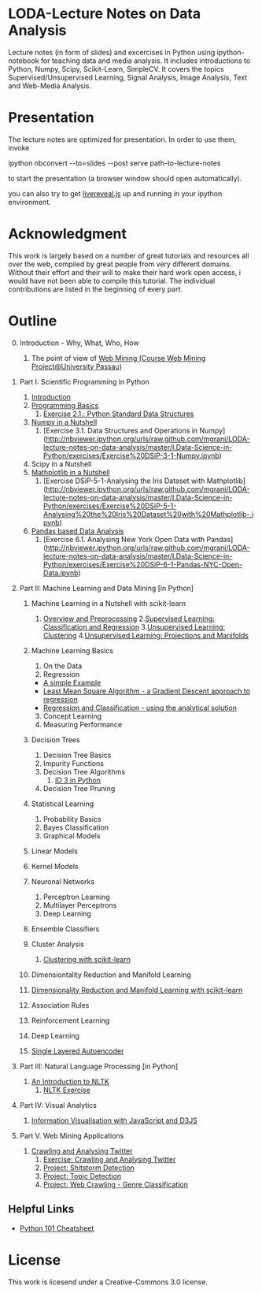 LODA-Lecture Notes on Data Analysis
===================================

Lecture notes (in form of slides) and excercises in Python using ipython-notebook for teaching data and media analysis.
It includes introductions to Python, Numpy, Scipy, Scikit-Learn, SimpleCV.
It covers the topics Supervised/Unsupervised Learning, Signal Analysis, Image Analysis, Text and Web-Media Analysis.

Presentation
============
The lecture notes are optimized for presentation. In order to use them, invoke

  ipython nbconvert --to=slides --post serve path-to-lecture-notes

to start the presentation (a browser window should open automatically).

you can also try to get [livereveal.js](https://github.com/damianavila/live_reveal) up and running in your ipython environment.

Acknowledgment
==============

This work is largely based on a number of great tutorials and resources all over the web, compiled by great people from very different domains. Without their effort and their will to make their hard work open access, i would have not been able to compile this tutorial. The individual contributions are listed in the beginning of every part.


Outline
=======

0. Introduction - Why, What, Who, How
   1. The point of view of [Web Mining (Course Web Mining
      Project@University Passau)](http://nbviewer.ipython.org/urls/raw.github.com/mgrani/LODA-lecture-notes-on-data-analysis/master/0.INTRO/Course-Web%20Mining%20Project%20(5944P).ipynb)

1. Part I: Scientific Programming in Python

   1. [Introduction](http://nbviewer.ipython.org/urls/raw.github.com/mgrani/LODA-lecture-notes-on-data-analysis/master/I.Data-Science-in-Python/DSiP-1-Introduction.ipynb)
   2. [Programming Basics](http://nbviewer.ipython.org/urls/raw.github.com/mgrani/LODA-lecture-notes-on-data-analysis/master/I.Data-Science-in-Python/DSiP-2-Python-Programing-Basics.ipynb)
       1. [Exercise 2.1.: Python Standard Data Structures](http://nbviewer.ipython.org/urls/raw.github.com/mgrani/LODA-lecture-notes-on-data-analysis/master/I.Data-Science-in-Python/exercises/Exercise%20DSiP-2-1-Python%20Standard%20Data%20Structures.ipynb)
   3. [Numpy in a Nutshell](http://nbviewer.ipython.org/urls/raw.github.com/mgrani/LODA-lecture-notes-on-data-analysis/master/I.Data-Science-in-Python/DSiP-3-Numpy.ipynb)
	  1. [Exercise 3.1. Data Structures and Operations in Numpy] (http://nbviewer.ipython.org/urls/raw.github.com/mgrani/LODA-lecture-notes-on-data-analysis/master/I.Data-Science-in-Python/exercises/Exercise%20DSiP-3-1-Numpy.ipynb)
   4. Scipy in a Nutshell
   5. [Mathplotlib in a Nutshell](http://nbviewer.ipython.org/urls/raw.github.com/mgrani/LODA-lecture-notes-on-data-analysis/master/I.Data-Science-in-Python/DSiP-5-Matplotlib.ipynb)
	   1. [Exercise DSiP-5-1-Analysing the Iris Dataset with Mathplotlib] (http://nbviewer.ipython.org/urls/raw.github.com/mgrani/LODA-lecture-notes-on-data-analysis/master/I.Data-Science-in-Python/exercises/Exercise%20DSiP-5-1-Analysing%20the%20Iris%20Dataset%20with%20Mathplotlib-.ipynb)
   6. [Pandas based Data Analysis](http://nbviewer.ipython.org/urls/raw.github.com/mgrani/LODA-lecture-notes-on-data-analysis/master/I.Data-Science-in-Python/DSiP-6-Pandas.ipynb)
       1. [Exercise 6.1. Analysing New York Open Data with Pandas] (http://nbviewer.ipython.org/urls/raw.github.com/mgrani/LODA-lecture-notes-on-data-analysis/master/I.Data-Science-in-Python/exercises/Exercise%20DSiP-6-1-Pandas-NYC-Open-Data.ipynb)
2. Part II: Machine Learning and Data Mining \[in Python\]
   1. Machine Learning in a Nutshell with scikit-learn

       1. [Overview and Preprocessing](http://nbviewer.ipython.org/urls/raw.github.com/mgrani/LODA-lecture-notes-on-data-analysis/master/II.ML-and-DM/II.ML-and-DM-in-a-Nutshell-with-scikitlearn-overview-and-preprocessing.ipynb)
       2.[Supervised Learning: Classification and Regression](http://nbviewer.ipython.org/urls/raw.github.com/mgrani/LODA-lecture-notes-on-data-analysis/master/II.ML-and-DM/II.ML-and-DM-in-a-Nutshell-with-scikitlearn-Supervised-Learning.ipynb)
       3.[Unsupervised Learning: Clustering](http://nbviewer.ipython.org/urls/raw.github.com/mgrani/LODA-lecture-notes-on-data-analysis/master/II.ML-and-DM/II.ML-and-DM-in-a-Nutshell-with-scikitlearn-clustering.ipynb)
       4.[Unsupervised Learning: Projections and Manifolds](http://nbviewer.ipython.org/urls/raw.github.com/mgrani/LODA-lecture-notes-on-data-analysis/master/II.ML-and-DM/II.ML-and-DM-in-a-Nutshell-with-scikitlearn-projections-and-manifold-learning.ipynb)

   2. Machine Learning Basics

      1. On the Data
      2. Regression
        - [A simple Example](http://nbviewer.ipython.org/urls/raw.github.com/mgrani/LODA-lecture-notes-on-data-analysis/master/II.ML-and-DM/II.ML-DM-Simple-Regression.ipynb)
        - [Least Mean Square Algorithm - a Gradient Descent approach to regression](http://nbviewer.ipython.org/urls/raw.github.com/mgrani/LODA-lecture-notes-on-data-analysis/master/II.ML-and-DM/II.ML-and-DM-Example-LMS.ipynb)
        - [Regression and Classification - using the analytical solution](http://nbviewer.ipython.org/urls/raw.github.com/mgrani/LODA-lecture-notes-on-data-analysis/master/II.ML-and-DM/II.ML-and-DM-Example-Regression.ipynb)
      3. Concept Learning
      4. Measuring Performance

   3. Decision Trees
      1.  Decision Tree Basics
      2.  Impurity Functions
      3.  Decision Tree Algorithms
      	  1. [ID 3 in Python](http://nbviewer.ipython.org/urls/raw.github.com/mgrani/LODA-lecture-notes-on-data-analysis/master/II.ML-and-DM/II.ML-and-DM-Example-DecisionTree.ipynb)
      4.  Decision Tree Pruning


   4. Statistical Learning

      1.   Probability Basics
      2.  Bayes Classification
      3. Graphical Models

   5. Linear Models
   6. Kernel Models
   7. Neuronal Networks

      1.   Perceptron Learning
      2.  Multilayer Perceptrons
      3. Deep Learning

   8. Ensemble Classifiers
   9. Cluster Analysis
      1. [Clustering with scikit-learn](http://nbviewer.ipython.org/urls/raw.github.com/mgrani/LODA-lecture-notes-on-data-analysis/master/II.ML-and-DM/II.ML-and-DM-Clustering-with-scikit-learn.ipynb)
   10. Dimensiontality Reduction and Manifold Learning
      1. [Dimensionality Reduction and Manifold Learning with scikit-learn](http://nbviewer.ipython.org/urls/raw.github.com/mgrani/LODA-lecture-notes-on-data-analysis/master/II.ML-and-DM/II.ML-and-DM-Projection-and-Manifold-Learning-with-scikit-learn.ipynb)
   11. Association Rules
   12. Reinforcement Learning
   13. Deep Learning
      1. [Single Layered Autoencoder](http://nbviewer.ipython.org/urls/raw.github.com/mgrani/LODA-lecture-notes-on-data-analysis/master/II.ML-and-DM/II.ML-and-DM-Stacked-Denoising-Autoencoders.ipynb)

3. Part III: Natural Language Processing \[in Python\]
   1. [An Introduction to NLTK](http://nbviewer.ipython.org/urls/raw.github.com/mgrani/LODA-lecture-notes-on-data-analysis/master/III.NLP/III.NLP-with-NLTK-Short-Intro.ipynb)
       1. [NLTK Exercise](http://nbviewer.ipython.org/urls/raw.github.com/mgrani/LODA-lecture-notes-on-data-analysis/master/III.NLP/exercise/III.NLTK-Intro-Exercise.ipynb)

4. Part IV: Visual Analytics
   1. [Information Visualisation with JavaScript and D3JS](http://nbviewer.ipython.org/urls/raw.github.com/mgrani/LODA-lecture-notes-on-data-analysis/master/IV.Visual-Analytics/IV.VA-InformationVisualisation-with-JavaScript-and-3DJs.ipynb)

5. Part V. Web Mining Applications
    1. [Crawling and Analysing Twitter](http://nbviewer.ipython.org/urls/raw.github.com/mgrani/LODA-lecture-notes-on-data-analysis/master/V.Web-Mining-Applications/V.WMA-Crawling-Twitter.ipynb)
	     1. [Exercise: Crawling and Analysing Twitter](http://nbviewer.ipython.org/urls/raw.github.com/mgrani/LODA-lecture-notes-on-data-analysis/master/V.Web-Mining-Applications/exercises/Exercises%20Crawling%20Twitter%20with%20Python.ipynb)
		 2. [Project: Shitstorm Detection](http://nbviewer.ipython.org/urls/raw.github.com/mgrani/LODA-lecture-notes-on-data-analysis/master/V.Web-Mining-Applications/projects/twitter/V.WMA-Project-Shitstorm-Detection-on-Twitter.ipynb)
		 2. [Project: Topic Detection](http://nbviewer.ipython.org/urls/raw.github.com/mgrani/LODA-lecture-notes-on-data-analysis/master/V.Web-Mining-Applications/projects/twitter/V.WMA-Project-Topic-Detection.ipynb)
		 2. [Project: Web Crawling - Genre Classification](http://nbviewer.ipython.org/urls/raw.github.com/mgrani/LODA-lecture-notes-on-data-analysis/master/V.Web-Mining-Applications/projects/web-crawling/V.WMA-Project-Web-Page-Genre-Classification.ipynb)


Helpful Links
-

* [Python 101 Cheatsheet](http://nbviewer.ipython.org/urls/bitbucket.org/hrojas/learn-pandas/raw/master/lessons/Python_101.ipynb)


License
=======

This work is licesend under a Creative-Commons 3.0 license.

